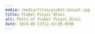 ```yaml
---
media: /media/files/ysabel-pinyol.jpg
title: Ysabel Pinyol Blasi
alt: Photo of Ysabel Pinyol Blasi
date: 2024-05-13T11:43:00-0500
---
```

